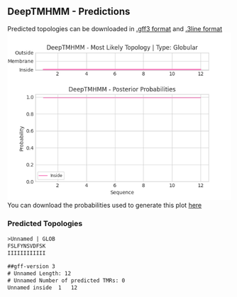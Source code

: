 ## DeepTMHMM - Predictions
Predicted topologies can be downloaded in [.gff3 format](TMRs.gff3) and [.3line format](predicted_topologies.3line)
![picture](plot.png)
You can download the probabilities used to generate this plot [here](Unnamed_probs.csv)
### Predicted Topologies
```
>Unnamed | GLOB
FSLFYNSVDFSK
IIIIIIIIIIII

```


```
##gff-version 3
# Unnamed Length: 12
# Unnamed Number of predicted TMRs: 0
Unnamed	inside	1	12				

```
